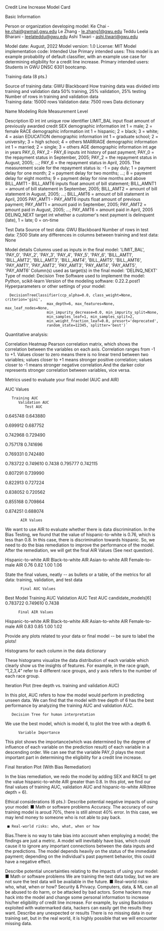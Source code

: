 Credit Line Increase Model Card

Basic Information

Person or organization developing model:
  Ke Chai - ke.chai@gwmail.gwu.edu
  Le Zhang - le.zhang1@gwu.edu
  Teddu Leela Bharani - leelateddu@gwu.edu
  Ashi Tiwari - ashi.tiwari@gwu.edu

Model date: August, 2022
Model version: 1.0
License: MIT
Model implementation code: 
Intended Use
Primary intended uses: This model is an example probability of default classifier, with an example use case for determining eligibility for a credit line increase.
Primary intended users: Students in GWU DNSC 6301 bootcamp.

Training data (8 pts.)

Source of training data: GWU Blackboard
How training data was divided into training and validation data 
50% training, 25% validation, 25% testing
Number of rows in training and validation data  
Training data: 15000 rows
Validation data: 7500 rows
Data dictionary 

Name
Modeling Role
Measurement Level


Description
ID
int
int
unique row identifier
LIMIT_BAL
input
float
amount of previously awarded credit
SEX
demographic information
int
1 = male; 2 = female
RACE
demographic information
int
1 = hispanic; 2 = black; 3 = white; 4 = asian
EDUCATION
demographic information
int
1 = graduate school; 2 = university; 3 = high school; 4 = others
MARRIAGE
demographic information
int
1 = married; 2 = single; 3 = others
AGE
demographic information
int
age in years
PAY_0, PAY_2 - PAY_6
inputs
int
history of past payment; PAY_0 = the repayment status in September, 2005; PAY_2 = the repayment status in August, 2005; ...; PAY_6 = the repayment status in April, 2005. The measurement scale for the repayment status is: -1 = pay duly; 1 = payment delay for one month; 2 = payment delay for two months; ...; 8 = payment delay for eight months; 9 = payment delay for nine months and above
BILL_AMT1 - BILL_AMT6
inputs
float
amount of bill statement; BILL_AMNT1 = amount of bill statement in September, 2005; BILL_AMT2 = amount of bill statement in August, 2005; ...; BILL_AMT6 = amount of bill statement in April, 2005
PAY_AMT1 - PAY_AMT6
inputs
float
amount of previous payment; PAY_AMT1 = amount paid in September, 2005; PAY_AMT2 = amount paid in August, 2005; ...; PAY_AMT6 = amount paid in April, 2005
DELINQ_NEXT
target
int
whether a customer's next payment is delinquent (late), 1 = late; 0 = on-time



 Test Data
Source of test data: GWU Blackboard
Number of rows in test data: 7,500
State any differences in columns between training and test data: 
            None 

 Model details
Columns used as inputs in the final model: 'LIMIT_BAL', 'PAY_0', 'PAY_2', 'PAY_3', 'PAY_4', 'PAY_5', 'PAY_6', 'BILL_AMT1', 'BILL_AMT2', 'BILL_AMT3', 'BILL_AMT4', 'BILL_AMT5', 'BILL_AMT6', 'PAY_AMT1', 'PAY_AMT2', 'PAY_AMT3', 'PAY_AMT4', 'PAY_AMT5', 'PAY_AMT6'
Column(s) used as target(s) in the final model: 'DELINQ_NEXT'
Type of model: Decision Tree
Software used to implement the model: Python, scikit-learn
Version of the modeling software: 0.22.2.post1
Hyperparameters or other settings of your model:

      DecisionTreeClassifier(ccp_alpha=0.0, class_weight=None, criterion='gini',
                       max_depth=6, max_features=None, max_leaf_nodes=None,
                       min_impurity_decrease=0.0, min_impurity_split=None,
                       min_samples_leaf=1, min_samples_split=2,
                       min_weight_fraction_leaf=0.0, presort='deprecated',
                       random_state=12345, splitter='best')`

Quantitative analysis: 

Correlation Heatmap 
Pearson correlation matrix, which shows the correlation between the variables on each axis. Correlation ranges from -1 to +1. Values closer to zero means there is no linear trend between two variables; values closer to +1 means stronger positive correlation; values closer to -1 means stronger negative correlation.And the darker color represents stronger correlation between variables, vice versa. 


Metrics used to evaluate your final model (AUC and AIR)  


AUC Values

       Training AUC 
          Validation AUC
             Test AUC
0.645748
0.643880


0.699912
0.687752


0.742968
0.729490


0.757178
0.741696


0.769331
0.742480


0.783722
0.749610
       0.7438
0.795777
0.742115


0.807291
0.739990


0.822913
0.727224


0.838052
0.720562


0.855168
0.709864


0.874251
0.688074




           AIR Values
 We want to use AIR to evaluate whether there is data discrimination. In the Bias Testing, we found that the value of hispanic-to-white is 0.76, which is less than 0.8. In this case, there is discrimination towards hispanic. So, we need to do the bias remediation to improve the performance of the model. After the remediation, we will get the final AIR Values (See next question). 
          
  Hispanic-to-white 
            AIR
   Black-to-white 
           AIR
     Asian-to-white 
              AIR
   Female-to-male 
             AIR
            0.76
           0.82
            1.00
           1.06



State the final values, neatly -- as bullets or a table, of the metrics for all data: training, validation, and test data  
            
           Final AUC Values

Best Model
Training AUC
Validation AUC
Test AUC
candidate_models[6]
0.783722
0.749610
0.7438

         

          Final AIR Values

Hispanic-to-white      AIR
Black-to-white 
         AIR
Asian-to-white AIR
Female-to-male AIR
0.83
0.85
1.00
1.02



Provide any plots related to your data or final model -- be sure to label the plots!

Histograms for each column in the data dictionary 

These histograms visualize the data distribution of each variable which clearly show us the insights of features. For example, in the race graph, “1,2,3,4” refer to 4 different race groups, and y axis refers to the number of each race group.

   Iteration Plot (tree depth vs. training and validation AUC)

   
In this plot, AUC refers to how the model would perform in predicting unseen data. We can find that the model with tree depth of 6 has the best performance by analyzing the training AUC and validation AUC.

       Decision Tree for human interpretation

We use the best model,  which is model 6, to plot the tree with a depth 6.





          Variable Importance


This plot shows the importance(which was determined by the degree of influence of each variable on the prediction result) of each variable in a descending order. We can see that the variable PAY_0 plays the most important part in determining the eligibility for a credit line increase. 

   Final Iteration Plot (With Bias Remediation) 



In the bias remediation, we redo the model by adding SEX and RACE to get the value hispanic-to-white AIR greater than 0.8. In this plot, we find our final values of training AUC, validation AUC and hispanic-to-white AIR(tree depth = 6).

Ethical considerations (6 pts.): 
Describe potential negative impacts of using your model: 
     ■ Math or software problems
Accuracy. The accuracy of our training model is aroud 70%, there is still almost 40% error. In this case, we may lend money to someone who is not able to pay back. 

     ■ Real-world risks: who, what, when or how 
Bias.There is no way to take bias into account when employing a model; the findings are just a metric. A model will inevitably have bias, which could cause it to ignore any important connections between the data inputs and the predictions. The model depends heavily on the status of the immediate payment; depending on the individual's past payment behavior, this could have a negative effect.

 Describe potential uncertainties relating to the impacts of using your model:
   	    ■ Math or software problems 
We are training the test data today, but we are not sure the test data will be available in the future. 
    ■ Real-world risks: who, what, when or how? 
Security & Privacy. Computers, data, & ML can all be abused to do harm, or be attacked by bad actors. Some hackers may hack into the model and change some personal information to increase his/her eligibility of credit line increase. For example, by using Backdoors exploited with watermarked data, hackers can easily get the results they want. 
 Describe any unexpected or results
 There is no missing data in our training set, but in the real world, it is highly possible that we will encounter missing data. 

